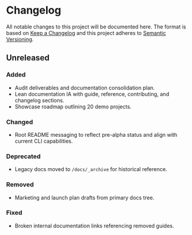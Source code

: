 # Changelog

All notable changes to this project will be documented here. The format is based on [Keep a Changelog](https://keepachangelog.com/en/1.0.0/) and this project adheres to [Semantic Versioning](https://semver.org/).

## Unreleased

### Added
- Audit deliverables and documentation consolidation plan.
- Lean documentation IA with guide, reference, contributing, and changelog sections.
- Showcase roadmap outlining 20 demo projects.

### Changed
- Root README messaging to reflect pre-alpha status and align with current CLI capabilities.

### Deprecated
- Legacy docs moved to `/docs/_archive` for historical reference.

### Removed
- Marketing and launch plan drafts from primary docs tree.

### Fixed
- Broken internal documentation links referencing removed guides.

